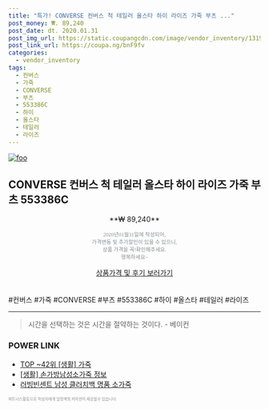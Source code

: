 ```yaml
--- 
title: "특가! CONVERSE 컨버스 척 테일러 올스타 하이 라이즈 가죽 부츠 ..." 
post_money: ₩. 89,240 
post_date: dt. 2020.01.31 
post_img_url: https://static.coupangcdn.com/image/vendor_inventory/1319/ac50e990dca340063d8dce0c16f7984950dee685e161dff5d644275f8f46.jpg 
post_link_url: https://coupa.ng/bnF9fv 
categories: 
  - vendor_inventory 
tags: 
  - 컨버스 
  - 가죽 
  - CONVERSE 
  - 부츠 
  - 553386C 
  - 하이 
  - 올스타 
  - 테일러 
  - 라이즈 
--- 
```

[![foo](https://static.coupangcdn.com/image/vendor_inventory/1319/ac50e990dca340063d8dce0c16f7984950dee685e161dff5d644275f8f46.jpg)](https://coupa.ng/bnF9fv) 

## CONVERSE 컨버스 척 테일러 올스타 하이 라이즈 가죽 부츠 553386C 
<p style="text-align: center;">**₩ 89,240**</p> 
<p style="text-align: center;"><span style="color: #898c8f; font-family: Georgia,Times,serif; font-size: 0.75em;">2020년01월31일에 작성되어, <br>가격변동 및 추가할인이 있을 수 있으니,<br> 상품 가격을 꼭!확인해주세요.<br>행복하세요~</span> 
</p>	 
<div markdown="0" style="text-align: center;"><a href="https://coupa.ng/bnF9fv" class="btn btn--success">상품가격 및 후기 보러가기</a></div> 
<br><br> 
  #컨버스 #가죽 #CONVERSE #부츠 #553386C #하이 #올스타 #테일러 #라이즈 
<hr> 

> 시간을 선택하는 것은 시간을 절약하는 것이다. - 베이컨 


### POWER LINK

* <a href="https://blog.naver.com/an0733/221788357138" target="_blank"> TOP ~42위 [생활] 가죽</a>
* <a href="https://blog.naver.com/santokki14/221770885762" target="_blank"> [생활] 손가방남성소가죽 정보 </a>
* <a href="https://blog.naver.com/fasyy4321/221786660511" target="_blank">러빙빈센트 남성 클러치백 명품 소가죽</a>

<span style="color: #898c8f; font-family: Georgia,Times,serif; font-size: 0.55em;">파트너스활동으로 작성자에게 일정액의 커미션이 제공될수 있습니다.</span> 
